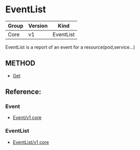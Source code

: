 # EventList

| Group | Version | Kind |
| --- | --- | --- |
| Core | v1 | EventList |

EventList is a report of an event for a resource(pod,service...)

## METHOD
- [Get](get.md)

## Reference:

### Event

- [Event/v1 core](https://v1-9.docs.kubernetes.io/docs/reference/generated/kubernetes-api/v1.9/#event-v1-core)

### EventList

- [EventList/v1 core](https://v1-9.docs.kubernetes.io/docs/reference/generated/kubernetes-api/v1.9/#eventlist-v1-core)
